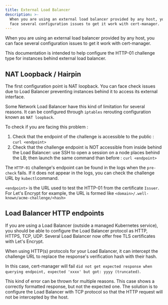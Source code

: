 ```yaml
---
title: External Load Balancer
description: >-
  When you are using an external load balancer provided by any host, you can
  face several configuration issues to get it work with cert-manager.
---
```


When you are using an external load balancer provided by any host, you can face
several configuration issues to get it work with cert-manager.

This documentation is intended to help configure the HTTP-01 challenge type for
instances behind external load balancer.

## NAT Loopback / Hairpin

The first configuration point is NAT loopback. You can face check issues due to
Load Balancer preventing instances behind it to access its external interface.

Some Network Load Balancer have this kind of limitation for several reasons. It
can be configured through `iptables` rerouting configuration known as
`NAT loopback`.

To check if you are facing this problem :

1. Check that the endpoint of the challenge is accessible to the public :
   `curl <endpoint>`
2. Check that the challenge endpoint is NOT accessible from inside behind the
   Load Balancer: use SSH to open a session on a node places behind the LB; then
   launch the same command than before : `curl <endpoint>`

The `HTTP-01` challenge's endpoint can be found in the logs when the `pre-check`
fails. If it does not appear in the logs, you can check the challenge URL by
`kubectl`command.

`<endpoint>` is the URL used to test the HTTP-01 from the certificate `Issuer`.
For Let's Encrypt for example, the URL is formed like
`<domain>/.well-known/acme-challenge/<hash>`

## Load Balancer HTTP endpoints

If you are using a Load Balancer (outside a managed Kubernetes service), you
should be able to configure the Load Balancer protocol as HTTP, HTTPS, TCP, UDP.
Several Load Balancer now offer free TLS certificates with Let's Encrypt.

When using HTTP(s) protocols for your Load Balancer, it can intercept the
challenge URL to replace the response's verification hash with their hash.

In this case, cert-manager will fail
`did not get expected response when querying endpoint, expected 'xxxx' but got: yyyy (truncated)`.

This kind of error can be thrown for multiple reasons. This case shows a
correctly formatted response, but not the expected one. The solution is to
configure the Load Balancer with TCP protocol so that the HTTP request will not
be intercepted by the host.
